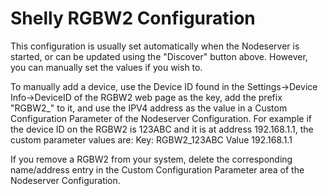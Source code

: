 # Shelly RGBW2 Configuration

This configuration is usually set automatically when the Nodeserver is started, or can be updated using the "Discover" button above.  However, you can manually set the values if you wish to.

To manually add a device, use the Device ID found in the Settings->Device Info->DeviceID of the RGBW2 web page as the key, add the prefix "RGBW2_" to it, and use the IPV4 address as the value in a Custom Configuration Parameter of the Nodeserver Configuration.  For example if the device ID on the RGBW2 is 123ABC and it is at address 192.168.1.1, the custom parameter values are:
Key: RGBW2_123ABC
Value 192.168.1.1

If you remove a RGBW2 from your system, delete the corresponding name/address entry in the Custom Configuration Parameter area of the Nodeserver Configuration.
